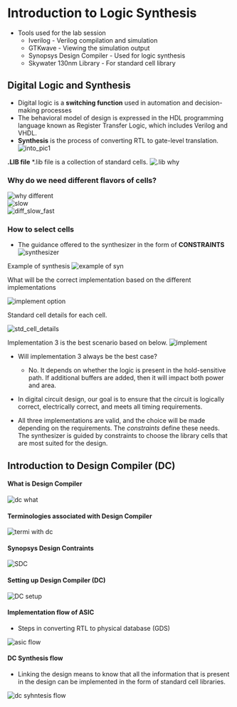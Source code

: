 # Introduction to Logic Synthesis 

- Tools used for the lab session  
  * Iverilog - Verilog compilation and simulation
  * GTKwave - Viewing the simulation output
  * Synopsys Design Compiler - Used for logic synthesis
  * Skywater 130nm Library - For standard cell library

## Digital Logic and Synthesis
* Digital logic is a **switching function** used in automation and decision-making processes
* The behavioral model of design is expressed in the HDL programming language known as Register Transfer Logic, which includes Verilog and VHDL.
* **Synthesis** is the process of converting RTL to gate-level translation.
![into_pic1](https://github.com/Dhruvid98/SFAL-VSD-SoC-Design/blob/main/Day%205/Image/Intro/Screenshot%202025-06-05%20222726.png)  

**.LIB file**
*.lib file is a collection of standard cells.
![.lib why](https://github.com/Dhruvid98/SFAL-VSD-SoC-Design/blob/main/Day%205/Image/Intro/Screenshot%202025-06-05%20223208.png)

### Why do we need different flavors of cells?
![why different](https://github.com/Dhruvid98/SFAL-VSD-SoC-Design/blob/main/Day%205/Image/Intro/Screenshot%202025-06-05%20223453.png)  
![slow](https://github.com/Dhruvid98/SFAL-VSD-SoC-Design/blob/main/Day%205/Image/Intro/Screenshot%202025-06-05%20223654.png)  
![diff_slow_fast](https://github.com/Dhruvid98/SFAL-VSD-SoC-Design/blob/main/Day%205/Image/Intro/Screenshot%202025-06-05%20223832.png)

### How to select cells 
* The guidance offered to the synthesizer in the form of  **CONSTRAINTS**
![synthesizer](https://github.com/Dhruvid98/SFAL-VSD-SoC-Design/blob/main/Day%205/Image/Intro/Screenshot%202025-06-05%20224145.png)

Example of synthesis 
![example of syn](https://github.com/Dhruvid98/SFAL-VSD-SoC-Design/blob/main/Day%205/Image/Intro/synth_exple.png)  

What will be the correct implementation based on the different implementations 

![implement option](https://github.com/Dhruvid98/SFAL-VSD-SoC-Design/blob/main/Day%205/Image/Intro/different_implement.png)  

Standard cell details for each cell.

![std_cell_details](https://github.com/Dhruvid98/SFAL-VSD-SoC-Design/blob/main/Day%205/Image/Intro/std_Cell_detail.png)  

Implementation 3 is the best scenario based on below.
![implement](https://github.com/Dhruvid98/SFAL-VSD-SoC-Design/blob/main/Day%205/Image/Intro/final_impl.png)  

* Will implementation 3 always be the best case?
   - No. It depends on whether the logic is present in the hold-sensitive path. If additional buffers are added, then it will impact both power and area.

* In digital circuit design, our goal is to ensure that the circuit is logically correct, electrically correct, and meets all timing requirements. 
* All three implementations are valid, and the choice will be made depending on the requirements. The *constraints* define these needs. The synthesizer is guided by constraints to choose the library cells that are most suited for the design.

## Introduction to Design Compiler (DC)

#### What is Design Compiler 
![dc what](https://github.com/Dhruvid98/SFAL-VSD-SoC-Design/blob/main/Day%205/Image/DC/DC.png)  

#### Terminologies associated with Design Compiler
![termi with dc](https://github.com/Dhruvid98/SFAL-VSD-SoC-Design/blob/main/Day%205/Image/DC/terminologies.png)  

#### Synopsys Design Contraints 
![SDC](https://github.com/Dhruvid98/SFAL-VSD-SoC-Design/blob/main/Day%205/Image/DC/SDC.png)  

#### Setting up Design Compiler (DC)
![DC setup](https://github.com/Dhruvid98/SFAL-VSD-SoC-Design/blob/main/Day%205/Image/DC/Dc%20setup.png)

#### Implementation flow of ASIC 
* Steps in converting RTL to physical database (GDS)

![asic flow](https://github.com/Dhruvid98/SFAL-VSD-SoC-Design/blob/main/Day%205/Image/DC/ASIC%20flow.png)

#### DC Synthesis flow 
* Linking the design means to know that all the information that is present in the design can be implemented in the form of standard cell libraries.

![dc syhntesis flow](https://github.com/Dhruvid98/SFAL-VSD-SoC-Design/blob/main/Day%205/Image/DC/DC_synthesis_flow.png)

